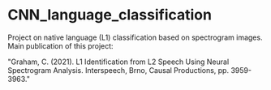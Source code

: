 # CNN_language_classification
Project on native language (L1) classification based on spectrogram images.
Main publication of this project: 

"Graham, C. (2021). L1 Identification from L2 Speech Using Neural Spectrogram Analysis. Interspeech,
Brno, Causal Productions, pp. 3959-3963."
